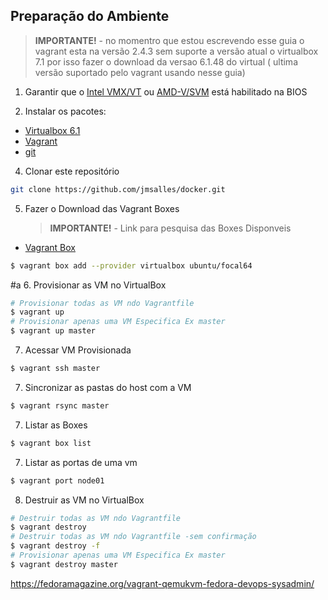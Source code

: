 ## Preparação do Ambiente

> **IMPORTANTE!** - no momentro que estou escrevendo esse guia o vagrant esta na versão 2.4.3 sem suporte a versão atual o virtualbox 7.1 por isso fazer o download da versao 6.1.48 do virtual ( ultima versão suportado pelo vagrant usando nesse guia)

1. Garantir que o [Intel VMX/VT](https://www.asus.com/br/support/FAQ/1043786/) ou [AMD-V/SVM](https://www.asus.com/br/support/FAQ/1038245/) está habilitado na BIOS

2. Instalar os pacotes:

- [Virtualbox 6.1](https://www.virtualbox.org/wiki/Download_Old_Builds_6_1)
- [Vagrant](https://www.vagrantup.com/downloads)
- [git](https://git-scm.com/download/)

4. Clonar este repositório

```bash
git clone https://github.com/jmsalles/docker.git
```

5. Fazer o Download das Vagrant Boxes
   > **IMPORTANTE!** - Link para pesquisa das Boxes Disponveis

- [Vagrant Box](https://portal.cloud.hashicorp.com/vagrant/discover?query=ubuntu)

```bash
$ vagrant box add --provider virtualbox ubuntu/focal64
```

#a 6. Provisionar as VM no VirtualBox

```bash
# Provisionar todas as VM ndo Vagrantfile
$ vagrant up
# Provisionar apenas uma VM Especifica Ex master
$ vagrant up master
```

7. Acessar VM Provisionada

```bash
$ vagrant ssh master
```

7. Sincronizar as pastas do host com a VM

```bash
$ vagrant rsync master
```

7. Listar as Boxes

```bash
$ vagrant box list
```

7. Listar as portas de uma vm

```bash
$ vagrant port node01
```

8. Destruir as VM no VirtualBox

```bash
# Destruir todas as VM ndo Vagrantfile
$ vagrant destroy
# Destruir todas as VM ndo Vagrantfile -sem confirmação
$ vagrant destroy -f
# Provisionar apenas uma VM Especifica Ex master
$ vagrant destroy master
```

https://fedoramagazine.org/vagrant-qemukvm-fedora-devops-sysadmin/
